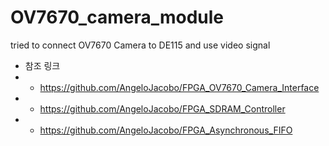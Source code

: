 # OV7670_camera_module
tried to connect OV7670 Camera to DE115 and use video signal


- 참조 링크
- - https://github.com/AngeloJacobo/FPGA_OV7670_Camera_Interface
- - https://github.com/AngeloJacobo/FPGA_SDRAM_Controller
- - https://github.com/AngeloJacobo/FPGA_Asynchronous_FIFO
